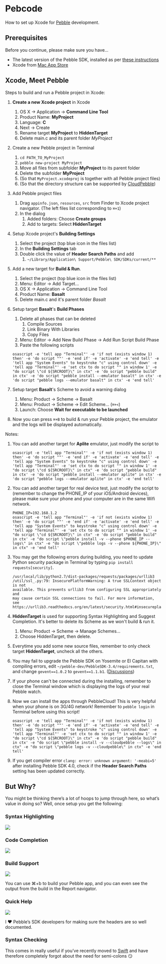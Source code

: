 # Pebcode
How to set up Xcode for [Pebble](https://getpebble.com) development.

## Prerequisites
Before you continue, please make sure you have...

* The latest version of the Pebble SDK, installed as per [these instructions](http://developer.getpebble.com/sdk/install/mac)
* Xcode from [Mac App Store](https://itunes.apple.com/gb/app/xcode/id497799835?mt=12)

## Xcode, Meet Pebble

Steps to build and run a Pebble project in Xcode:

1. **Create a new Xcode project** in Xcode
	1. OS X -> Application -> **Command Line Tool**
	2. Product Name: **MyProject**
	3. Language: **C**
	3. Next -> Create
	4. Rename target **MyProject** to **HiddenTarget**
	5. Delete main.c and its parent folder *MyProject*
2. Create a new Pebble project in Terminal
	1. `cd PATH_TO_MyProject`
	2. `pebble new-project MyProject`
	3. Move all files from subfolder **MyProject** to its parent folder
	4. Delete the subfolder **MyProject**
	5. (So that `MyProject.xcodeproj` is together with all Pebble project files)
	6. (So that the directory	structure can be supported by [CloudPebble](cloudpebble.net))
3. Add Pebble project files
	1. Drag `appinfo.json`, `resources`, `src` from Finder to Xcode project navigator. (The left files list corresponding to `⌘+1`)
	2. In the dialog
		1. Added folders: Choose **Create groups**
		2. Add to targets: Select **HiddenTarget**
4. Setup Xcode project's **Building Settings**
	1. Select the project (top blue icon in the files list)
	2. In the **Building Settings** tab
	3. Double click the value of **Header Search Paths** and add
		1. `~/Library/Application\ Support/Pebble\ SDK/SDKs/current/**`
5. Add a new target for **Build & Run**.
	1. Select the project (top blue icon in the files list)
	2. Menu: Editor -> Add Target...
	3. OS X -> Application -> Command Line Tool
	4. Product Name: **Basalt**
	5. Delete main.c and it's parent folder *Basalt*
6. Setup target **Basalt**'s **Build Phases**
	1. Delete all phases that can be deleted
		1. Compile Sources
		2. Link Binary With Libraries
		3. Copy Files
	2. Menu: Editor -> Add New Build Phase -> Add Run Script Build Phase
	3. Paste the following scripts

	```
	osascript -e 'tell app "Terminal"' -e 'if not (exists window 1) then' -e 'do script ""' -e 'end if' -e 'activate' -e 'end tell' -e 'tell app "System Events" to keystroke "c" using control down' -e 'tell app "Terminal"' -e 'set ctx to do script "" in window 1' -e "do script \"cd ${SRCROOT}\" in ctx" -e 'do script "pebble build" in ctx' -e 'do script "pebble install --emulator basalt" in ctx' -e 'do script "pebble logs --emulator basalt" in ctx' -e 'end tell'
	```
7. Setup target **Basalt**'s Scheme to avoid a warning dialog
	1. Menu: Product -> Scheme -> Basalt
	2. Menu: Product -> Scheme -> Edit Scheme... (`⌘+<`)
	3. Launch: Choose **Wait for executable to be launched**

8. Now you can press `⌘+B` to build & run your Pebble project, the emulator and the logs will be displayed automatically.

Notes:

1. You can add another target for **Aplite** emulator, just modify the script to

	```
	osascript -e 'tell app "Terminal"' -e 'if not (exists window 1) then' -e 'do script ""' -e 'end if' -e 'activate' -e 'end tell' -e 'tell app "System Events" to keystroke "c" using control down' -e 'tell app "Terminal"' -e 'set ctx to do script "" in window 1' -e "do script \"cd ${SRCROOT}\" in ctx" -e 'do script "pebble build" in ctx' -e 'do script "pebble install --emulator aplite" in ctx' -e 'do script "pebble logs --emulator aplite" in ctx' -e 'end tell'
	```
2. You can add another target for real device test, just modify the script to (remember to change the PHONE_IP of your iOS/Android devices), please make sure your phone and your computer are in the same Wifi network.


	```
	PHONE_IP=192.168.1.2
	osascript -e 'tell app "Terminal"' -e 'if not (exists window 1) then' -e 'do script ""' -e 'end if' -e 'activate' -e 'end tell' -e 'tell app "System Events" to keystroke "c" using control down' -e 'tell app "Terminal"' -e 'set ctx to do script "" in window 1' -e "do script \"cd ${SRCROOT}\" in ctx" -e 'do script "pebble build" in ctx' -e "do script \"pebble install -v --phone $PHONE_IP --logs\" in ctx" -e "do script \"pebble logs -v --phone ${PHONE_IP}\" in ctx" -e 'end tell'
	```
3. You may get the following errors during building, you need to update Python security package in Terminal by typing `pip install requests[security]`.
	```
	/usr/local/lib/python2.7/dist-packages/requests/packages/urllib3
	/util/ssl_.py:79: InsecurePlatformWarning: A true SSLContext object is not
	available. This prevents urllib3 from configuring SSL appropriately and 
	may cause certain SSL connections to fail. For more information, see 
	https://urllib3.readthedocs.org/en/latest/security.html#insecureplatformwarning.
	``` 
4. **HiddenTarget** is used for supporting Syntax Highlighting and Suggest Completion. It's better to delete its Scheme as we won't build & run it.
	1. Menu: Product -> Scheme -> Manage Schemes...
	2. Choose HiddenTarget, then delete.
5. Everytime you add some new source files, remember to only check target **HiddenTarget**, uncheck all the others.
6. You may fail to upgrade the Pebble SDK on Yosemite or El Capitan with compiling errors, edit `~/pebble-dev/PebbleSDK-3.4/requirements.txt`, and change `gevent==1.0.2` to `gevent==1.1.b1`. ([Discussions](https://github.com/pebble/homebrew-pebble-sdk/issues/18))
7. If your phone can't be connected during the installing, remember to close the Terminal window which is displaying the logs of your real Pebble watch.
8. Now we can install the apps through PebbleCloud! This is very helpful when your phone is on 3G/4G network! Remember to `pebble login` in Terminal before using this script!

	```
	osascript -e 'tell app "Terminal"' -e 'if not (exists window 1) then' -e 'do script ""' -e 'end if' -e 'activate' -e 'end tell' -e 'tell app "System Events" to keystroke "c" using control down' -e 'tell app "Terminal"' -e 'set ctx to do script "" in window 1' -e "do script \"cd ${SRCROOT}\" in ctx" -e 'do script "pebble build" in ctx' -e "do script \"pebble install -v --cloudpebble --logs\" in ctx" -e "do script \"pebble logs -v --cloudpebble\" in ctx" -e 'end tell'
	```
9. If you get compiler error `clang: error: unknown argument: '-meabi=5'` after installing Pebble SDK 4.0, check if the **Header Search Paths** setting has been updated correctly.

## But Why?

You might be thinking there’s a lot of hoops to jump through here, so what’s value in doing so? Well, once setup you get the following:

### Syntax Highlighting

![](Images/17.png)

### Code Completion

![](Images/18.png)

### Build Support

![](Images/19.png)

You can use ⌘+b to build your Pebble app, and you can even see the output from the build in the Report navigator.

### Quick Help

![](Images/20.png)

I :heart: Pebble’s SDK developers for making sure the headers are so well documented.

### Syntax Checking

This comes in really useful if you’ve recently moved to [Swift](https://developer.apple.com/swift/) and have therefore completely forgot about the need for semi-colons :smirk:

